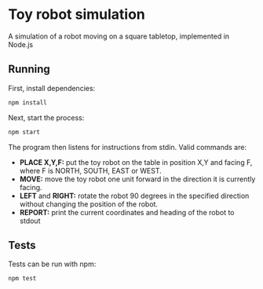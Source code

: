 # Toy robot simulation

A simulation of a robot moving on a square tabletop, implemented in Node.js

## Running

First, install dependencies:
```bash
npm install
```

Next, start the process:

```bash
npm start
```

The program then listens for instructions from stdin. Valid commands are:

- **PLACE X,Y,F:** put the toy robot on the table in position X,Y and facing F, where F is NORTH,
  SOUTH, EAST or WEST.
- **MOVE:** move the toy robot one unit forward in the direction it is
  currently facing.
- **LEFT** and **RIGHT:** rotate the robot 90 degrees in the specified direction
  without changing the position of the robot.
- **REPORT:** print the current coordinates and heading of the robot to stdout


## Tests

Tests can be run with npm:
```bash
npm test
```